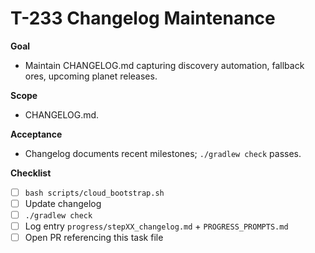 # T-233 Changelog Maintenance

**Goal**
- Maintain CHANGELOG.md capturing discovery automation, fallback ores, upcoming planet releases.

**Scope**
- CHANGELOG.md.

**Acceptance**
- Changelog documents recent milestones; `./gradlew check` passes.

**Checklist**
- [ ] `bash scripts/cloud_bootstrap.sh`
- [ ] Update changelog
- [ ] `./gradlew check`
- [ ] Log entry `progress/stepXX_changelog.md` + `PROGRESS_PROMPTS.md`
- [ ] Open PR referencing this task file
